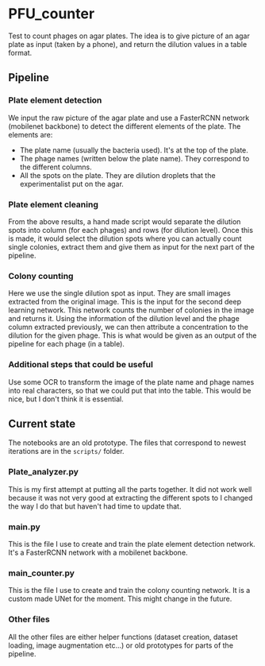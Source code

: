 # PFU_counter
Test to count phages on agar plates. The idea is to give picture of an agar plate as input (taken by a phone), and return the dilution values in a table format.

## Pipeline
### Plate element detection
We input the raw picture of the agar plate and use a FasterRCNN network (mobilenet backbone) to detect the different elements of the plate. The elements are:
 - The plate name (usually the bacteria used). It's at the top of the plate.
 - The phage names (written below the plate name). They correspond to the different columns.
 - All the spots on the plate. They are dilution droplets that the experimentalist put on the agar.

### Plate element cleaning
From the above results, a hand made script would separate the dilution spots into column (for each phages) and rows (for dilution level).
Once this is made, it would select the dilution spots where you can actually count single colonies, extract them and give them as input for the next part of the pipeline.

### Colony counting
Here we use the single dilution spot as input. They are small images extracted from the original image. This is the input for the second deep learning network.
This network counts the number of colonies in the image and returns it.
Using the information of the dilution level and the phage column extracted previously, we can then attribute a concentration to the dilution for the given phage.
This is what would be given as an output of the pipeline for each phage (in a table).

### Additional steps that could be useful
Use some OCR to transform the image of the plate name and phage names into real characters, so that we could put that into the table.
This would be nice, but I don't think it is essential.


## Current state

The notebooks are an old prototype. The files that correspond to newest iterations are in the `scripts/` folder.

### Plate_analyzer.py
This is my first attempt at putting all the parts together. It did not work well because it was not very good at extracting the different spots to I changed the way I do that but haven't had time to update that.

### main.py
This is the file I use to create and train the plate element detection network. It's a FasterRCNN network with a mobilenet backbone.

### main_counter.py
This is the file I use to create and train the colony counting network. It is a custom made UNet for the moment. This might change in the future.

### Other files
All the other files are either helper functions (dataset creation, dataset loading, image augmentation etc...) or old prototypes for parts of the pipeline.
